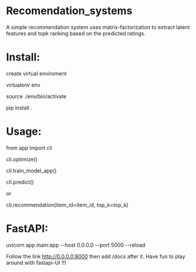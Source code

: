 # Recomendation_systems


A simple recommendation system uses matrix-factorization to extract latent features and topk ranking based on the predicted ratings.

# Install:

create virtual enviroment

virtualenv env

source ./env/bin/activate

pip install .

# Usage:

from app import cli

cli.optimize()

cli.train_model_app()

cli.predict()

or

cli.recommendation(item_id=item_id, top_k=top_k)

# FastAPI:

uvicorn app.main:app --host 0.0.0.0 --port 5000 --reload

Follow the link http://0.0.0.0:8000 then add /docs after it. Have fun to play around with fastapi-UI !!! 
